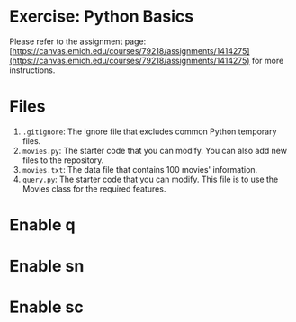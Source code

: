 # Exercise: Python Basics
Please refer to the assignment page: [https://canvas.emich.edu/courses/79218/assignments/1414275](https://canvas.emich.edu/courses/79218/assignments/1414275) for more instructions.

# Files
1. `.gitignore`: The ignore file that excludes common Python temporary files.
2. `movies.py`: The starter code that you can modify. You can also add new files to the repository.
3. `movies.txt`: The data file that contains 100 movies' information.
4. `query.py`: The starter code that you can modify. This file is to use the Movies class for the required features.

# Enable q
# Enable sn
# Enable sc